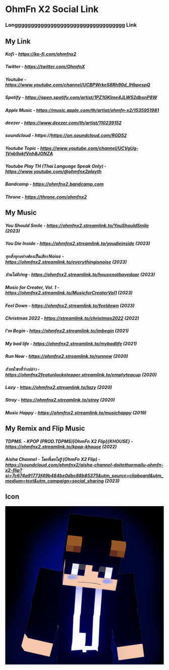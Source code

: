 # OhmFn X2 Social Link
### Longggggggggggggggggggggggggggggggggg Link
## My Link
##### Kofi - https://ko-fi.com/ohmfnx2
##### Twitter - https://twitter.com/OhmfnX
##### Youtube - https://www.youtube.com/channel/UCBPWrkeS8Rh90d_IHbpespQ
##### Spotify - https://open.spotify.com/artist/1PZ1GKlme4JLWS2dbsnP8W
##### Apple Music - https://music.apple.com/th/artist/ohmfn-x2/1535951981
##### deezer - https://www.deezer.com/th/artist/110239152
##### soundcloud - https://https://on.soundcloud.com/RGD52
##### Youtube Topic - https://www.youtube.com/channel/UCVgUg-1Vnb9okfVnh8JONZA
##### Youtube Play TH (Thai Language Speak Only) - https://www.youtube.com/@ohmfnx2playth
##### Bandcamp - https://ohmfnx2.bandcamp.com
##### Throne - https://throne.com/ohmfnx2

## My Music
##### You Should Smile - https://ohmfnx2.streamlink.to/YouShouldSmile (2023)
##### You Die Inside - https://ohmfnx2.streamlink.to/youdieinside (2023)
##### ทุกสิ่งทุกอย่างต้องเป็นเสียง Noise - https://ohmfnx2.streamlink.to/everythingisnoise (2023)
##### บ้านไม่มีประตู - https://ohmfnx2.streamlink.to/housenothavedoor (2023)
##### Music for Creater, Vol. 1 - https://ohmfnx2.streamlink.to/MusicforCreaterVol1 (2023)
##### Feel Down - https://ohmfnx2.streamlink.to/feeldown (2023)
##### Christmas 2022 - https://streamlink.to/christmas2022 (2022)
##### I'm Begin - https://ohmfnx2.streamlink.to/imbegin (2021)
##### My bad life - https://ohmfnx2.streamlink.to/mybadlife (2021)
##### Run Now - https://ohmfnx2.streamlink.to/runnow (2020)
##### ถ้วยน้ำชาที่ว่างปล่าว - https://ohmfnx2featunlockstepper.streamlink.to/emptyteacup (2020)
##### Lazy - https://ohmfnx2.streamlink.to/lazy (2020)
##### Stroy - https://ohmfnx2.streamlink.to/stroy (2020)
##### Music Happy - https://ohmfnx2.streamlink.to/musichappy (2019)
## My Remix and Flip Music
##### TDPMS. - KPOP (PROD.TDPMS)[OhmFn X2 Flip]{KHOUSE} - https://ohmfnx2.streamlink.to/kpop-khouse (2022)
##### Aisha Channel - โดยที่เธอไม่รู้ (OhmFn X2 Flip) - https://soundcloud.com/ohmfnx2/aisha-channel-doitetharmailu-ohmfn-x2-flip?si=7c674a91773f49b484be0dbc88b85375&utm_source=clipboard&utm_medium=text&utm_campaign=social_sharing (2023)
## Icon
![alt text](https://github.com/OhmFnX2/Social-Link/blob/main/OhmFn%20X2%20Sad.png "MY ICON")
